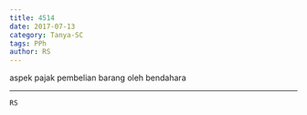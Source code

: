 ```yaml
---
title: 4514
date: 2017-07-13
category: Tanya-SC
tags: PPh
author: RS
---
```


aspek pajak pembelian barang oleh bendahara

---



`RS`
